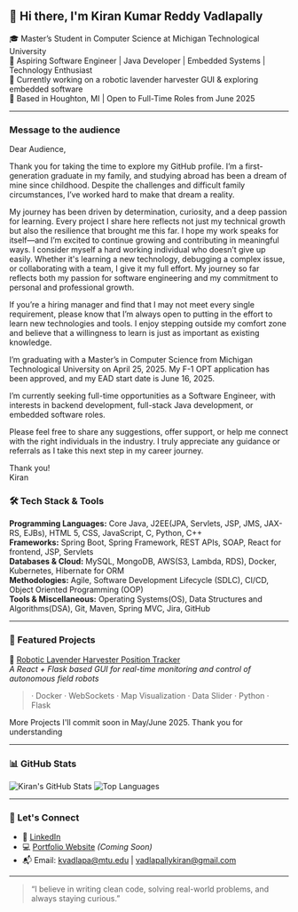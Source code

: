 ## 👋 Hi there, I'm Kiran Kumar Reddy Vadlapally

🎓 Master’s Student in Computer Science at Michigan Technological University  
💼 Aspiring Software Engineer | Java Developer | Embedded Systems | Technology Enthusiast  
🌱 Currently working on a robotic lavender harvester GUI & exploring embedded software  
📍 Based in Houghton, MI | Open to Full-Time Roles from June 2025  

---
### Message to the audience
Dear Audience,

Thank you for taking the time to explore my GitHub profile. I’m a first-generation graduate in my family, and studying abroad has been a dream of mine since childhood. Despite the challenges and difficult family circumstances, I’ve worked hard to make that dream a reality.

My journey has been driven by determination, curiosity, and a deep passion for learning. Every project I share here reflects not just my technical growth but also the resilience that brought me this far. I hope my work speaks for itself—and I’m excited to continue growing and contributing in meaningful ways. I consider myself a hard working individual who doesn’t give up easily. Whether it's learning a new technology, debugging a complex issue, or collaborating with a team, I give it my full effort. My journey so far reflects both my passion for software engineering and my commitment to personal and professional growth.

If you’re a hiring manager and find that I may not meet every single requirement, please know that I’m always open to putting in the effort to learn new technologies and tools. I enjoy stepping outside my comfort zone and believe that a willingness to learn is just as important as existing knowledge.

I’m graduating with a Master’s in Computer Science from Michigan Technological University on April 25, 2025. My F-1 OPT application has been approved, and my EAD start date is June 16, 2025.

I’m currently seeking full-time opportunities as a Software Engineer, with interests in backend development, full-stack Java development, or embedded software roles.

Please feel free to share any suggestions, offer support, or help me connect with the right individuals in the industry. I truly appreciate any guidance or referrals as I take this next step in my career journey.

Thank you!  
Kiran

### 🛠️ Tech Stack & Tools

**Programming Languages:** Core Java, J2EE(JPA, Servlets, JSP, JMS, JAX-RS, EJBs), HTML 5, CSS, JavaScript, C, Python, C++  
**Frameworks:** Spring Boot, Spring Framework, REST APIs, SOAP, React for frontend, JSP, Servlets  
**Databases & Cloud:** MySQL, MongoDB, AWS(S3, Lambda, RDS), Docker, Kubernetes, Hibernate for ORM  
**Methodologies:** Agile, Software Development Lifecycle (SDLC), CI/CD, Object Oriented Programming (OOP)  
**Tools & Miscellaneous:** Operating Systems(OS), Data Structures and Algorithms(DSA), Git, Maven, Spring MVC, Jira, GitHub

---

### 📌 Featured Projects

🚜 [Robotic Lavender Harvester Position Tracker](https://github.com/kvadlapa/robot_tracker)  
*A React + Flask based GUI for real-time monitoring and control of autonomous field robots*  
> · Docker · WebSockets · Map Visualization · Data Slider · Python · Flask

More Projects I'll commit soon in May/June 2025. Thank you for understanding

---

### 📊 GitHub Stats

![Kiran's GitHub Stats](https://github-readme-stats.vercel.app/api?username=kvadlapa&show_icons=true&theme=default&hide_border=true)
![Top Languages](https://github-readme-stats.vercel.app/api/top-langs/?username=kvadlapa&layout=compact&hide_border=true)

---

### 🤝 Let's Connect

- 💼 [LinkedIn](https://www.linkedin.com/in/kvadlapa/)
- 💻 [Portfolio Website](#) _(Coming Soon)_
- 📬 Email: kvadlapa@mtu.edu | vadlapallykiran@gmail.com

---

> “I believe in writing clean code, solving real-world problems, and always staying curious.”



<!---
kvadlapa/kvadlapa is a ✨ special ✨ repository because its `README.md` (this file) appears on your GitHub profile.
You can click the Preview link to take a look at your changes.
--->
